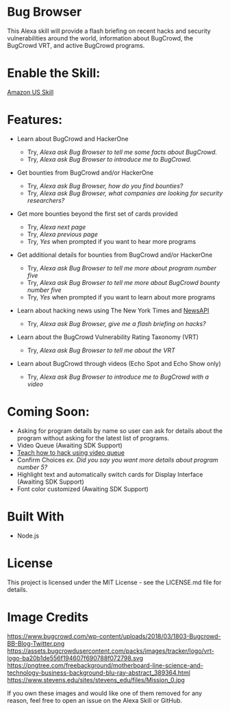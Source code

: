 # Bug Browser #
This Alexa skill will provide a flash briefing on recent hacks and security vulnerabilities around the world, information about BugCrowd, the BugCrowd VRT, and active BugCrowd programs.

# Enable the Skill:
[Amazon US Skill](https://www.amazon.com/dp/B07BPVH1S5/)

# Features:
* Learn about BugCrowd and HackerOne
  * Try, *Alexa ask Bug Browser to tell me some facts about BugCrowd.*
  * Try, *Alexa ask Bug Browser to introduce me to BugCrowd.*
  
* Get bounties from BugCrowd and/or HackerOne
  * Try, *Alexa ask Bug Browser, how do you find bounties?*
  * Try, *Alexa ask Bug Browser, what companies are looking for security researchers?*
   
* Get more bounties beyond the first set of cards provided
  * Try, *Alexa next page*
  * Try, *Alexa previous page*
  * Try, *Yes* when prompted if you want to hear more programs
  
* Get additional details for bounties from BugCrowd and/or HackerOne
  * Try, *Alexa ask Bug Browser to tell me more about program number five*
  * Try, *Alexa ask Bug Browser to tell me more about BugCrowd bounty number five*
  * Try, *Yes* when prompted if you want to learn about more programs
  
* Learn about hacking news using The New York Times and [NewsAPI](https://newsapi.org/)
  * Try, *Alexa ask Bug Browser, give me a flash briefing on hacks?*
  
* Learn about the BugCrowd Vulnerability Rating Taxonomy (VRT)
  * Try, *Alexa ask Bug Browser to tell me about the VRT*
  
* Learn about BugCrowd through videos (Echo Spot and Echo Show only)
  * Try, *Alexa ask Bug Browser to introduce me to BugCrowd with a video*
  
# Coming Soon:
* Asking for program details by name so user can ask for details about the program without asking for the latest list of programs.
* Video Queue (Awaiting SDK Support)
* [Teach how to hack using video queue](https://www.hacker101.com/)
* Confirm Choices *ex. Did you say you want more details about program number 5?*
* Highlight text and automatically switch cards for Display Interface (Awaiting SDK Support)
* Font color customized (Awaiting SDK Support)

# Built With
* Node.js

# License
This project is licensed under the MIT License - see the LICENSE.md file for details.

# Image Credits
https://www.bugcrowd.com/wp-content/uploads/2018/03/1803-Bugcrowd-BB-Blog-Twitter.png
https://assets.bugcrowdusercontent.com/packs/images/tracker/logo/vrt-logo-ba20b1de556f194607f690788f072798.svg
https://pngtree.com/freebackground/motherboard-line-science-and-technology-business-background-blu-ray-abstract_389364.html
https://www.stevens.edu/sites/stevens_edu/files/Mission_0.jpg

If you own these images and would like one of them removed for any reason, feel free to open an issue on the Alexa Skill or GitHub.
